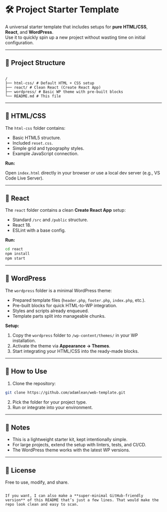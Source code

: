 # 🛠 Project Starter Template

A universal starter template that includes setups for **pure HTML/CSS**, **React**, and **WordPress**.  
Use it to quickly spin up a new project without wasting time on initial configuration.

---

## 📂 Project Structure

```

/
├── html-css/ # Default HTML + CSS setup
├── react/ # Clean React (Create React App)
├── wordpress/ # Basic WP theme with pre-built blocks
└── README.md # This file

```

---

## 🔹 HTML/CSS

The `html-css` folder contains:

- Basic HTML5 structure.
- Included `reset.css`.
- Simple grid and typography styles.
- Example JavaScript connection.

**Run:**

Open `index.html` directly in your browser
_or_ use a local dev server (e.g., VS Code Live Server).

---

## 🔹 React

The `react` folder contains a clean **Create React App** setup:

- Standard `/src` and `/public` structure.
- React 18.
- ESLint with a base config.

**Run:**

```bash
cd react
npm install
npm start
```

---

## 🔹 WordPress

The `wordpress` folder is a minimal WordPress theme:

- Prepared template files (`header.php`, `footer.php`, `index.php`, etc.).
- Pre-built blocks for quick HTML-to-WP integration.
- Styles and scripts already enqueued.
- Template parts split into manageable chunks.

**Setup:**

1. Copy the `wordpress` folder to `/wp-content/themes/` in your WP installation.
2. Activate the theme via **Appearance → Themes**.
3. Start integrating your HTML/CSS into the ready-made blocks.

---

## 🚀 How to Use

1. Clone the repository:

```bash
git clone https://github.com/adamlean/web-template.git
```

2. Pick the folder for your project type.
3. Run or integrate into your environment.

---

## 📌 Notes

- This is a lightweight starter kit, kept intentionally simple.
- For large projects, extend the setup with linters, tests, and CI/CD.
- The WordPress theme works with the latest WP versions.

---

## 📄 License

Free to use, modify, and share.

```

If you want, I can also make a **super-minimal GitHub-friendly version** of this README that’s just a few lines. That would make the repo look clean and easy to scan.
```
